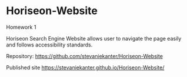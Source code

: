 # Horiseon-Website

Homework 1

Horiseon Search Engine Website allows user to navigate the page easily and follows accessibility standards.

Repository: https://github.com/stevaniekanter/Horiseon-Website

Published site https://stevaniekanter.github.io/Horiseon-Website/